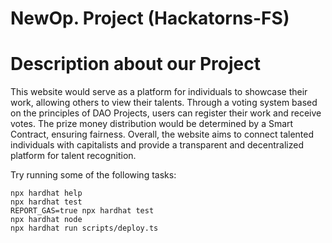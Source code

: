 # NewOp. Project (Hackatorns-FS)
# Description about our Project

This website would serve as a platform for individuals to showcase their work, allowing others to view their talents. Through a voting system based on the principles of DAO Projects, users can register their work and receive votes. The prize money distribution would be determined by a Smart Contract, ensuring fairness. Overall, the website aims to connect talented individuals with capitalists and provide a transparent and decentralized platform for talent recognition.

Try running some of the following tasks:

```shell
npx hardhat help
npx hardhat test
REPORT_GAS=true npx hardhat test
npx hardhat node
npx hardhat run scripts/deploy.ts
```

